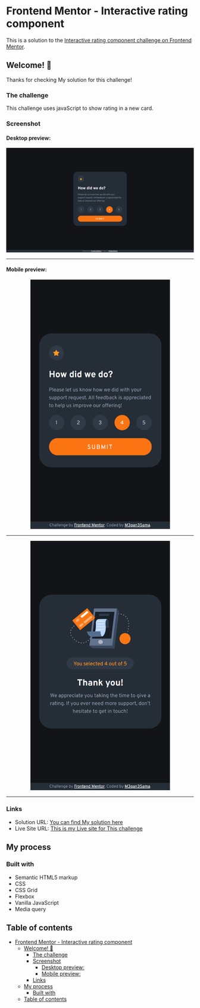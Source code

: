# Frontend Mentor - Interactive rating component

This is a solution to the [Interactive rating component challenge on Frontend Mentor](https://www.frontendmentor.io/challenges/interactive-rating-component-koxpeBUmI).

## Welcome! 👋

Thanks for checking My solution for this challenge!

### The challenge

This challenge uses javaScript to show rating in a new card.

### Screenshot

#### Desktop preview:

<p align="center" width="100%">
  <img src="./design/desktop-preview-1440.png" width=1440 alt="Desktop preview" title="Desktop preview">
</p>

---

#### Mobile preview:

<p align="center" width="100%">
  <img src="./design/mobile-preview-375.png" width=375 alt="Mobile preview" title="Mobile preview">
</p>

---

<p align="center" width="100%">
  <img src="./design/mobile-preview-active-375.png" width=375 alt="Mobile preview" title="Mobile preview">
</p>

---

### Links

- Solution URL: [You can find My solution here](https://github.com/M3gan3Sama/interactive-rating-component-main.git)
- Live Site URL: [This is my Live site for This challenge](https://m3gan3sama.github.io/interactive-rating-component-main/)

## My process

### Built with

- Semantic HTML5 markup
- CSS
- CSS Grid
- Flexbox
- Vanilla JavaScript
- Media query

## Table of contents

- [Frontend Mentor - Interactive rating component](#frontend-mentor---interactive-rating-component)
  - [Welcome! 👋](#welcome-)
    - [The challenge](#the-challenge)
    - [Screenshot](#screenshot)
      - [Desktop preview:](#desktop-preview)
      - [Mobile preview:](#mobile-preview)
    - [Links](#links)
  - [My process](#my-process)
    - [Built with](#built-with)
  - [Table of contents](#table-of-contents)